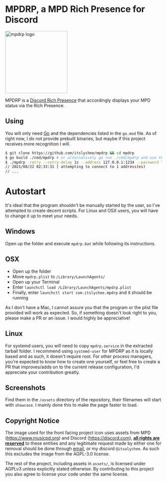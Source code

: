 # MPDRP, a MPD Rich Presence for Discord

<img src="https://cdn.discordapp.com/app-icons/1155715236167426089/db147772ae4b4e494cb9ff61a0e2e9f1.png?size=256" alt="mpdrp logo" height=200 width=200>

MPDRP is a [Discord Rich Presence](https://discord.com) that accordingly displays your 
MPD status via the Rich Presence.

## Using

You will only need [Go](https://go.dev) and the dependencies listed in the `go.mod` file. As of right now, I do not provide
prebuilt binaries, but maybe if this project receives more recognition I will.

```bash
$ git clone https://github.com/itslychee/mpdrp && cd mpdrp
$ go build ./cmd/mpdrp # or alternatively go run ./cmd/mpdrp and use the arguments below
$ ./mpdrp -retry --retry-delay 1s --address 127.0.0.1:1234 --password "password!"
// 2021/08/22 02:33:31 ] attempting to connect to 1 address(es)
// ...
```

# Autostart
It's ideal that the program shouldn't be manually started by the user, so I've attempted to create decent scripts. For Linux and OSX users, you
will have to change it up to meet your needs.

## Windows
Open up the folder and execute `mpdrp.bat` while following its instructions.

## OSX
- Open up the folder
- Move `mpdrp.plist` to `/Library/LaunchAgents/`
- Open up your Terminal
- Enter `launchctl load /Library/LaunchAgents/mpdrp.plist`
- Finally, enter `launchctl start com.itslychee.mpdrp` and it should be running

As I don't have a Mac, I cannot assure you that the program or the plist file provided will work as expected. So, if something doesn't look right 
to you, please make a PR or an issue. I would highly be appreciative!

## Linux
For systemd users, you will need to copy `mpdrp.service` in the extracted tarball folder. I recommend using `systemd-user` for MPDRP as it is locally based
and as such, it doesn't require root. For other process managers, you're expected to know how to create one yourself, or feel free to create a PR that improves/adds on to
the current release configuration, I'd appreciate your contribution greatly.

## Screenshots
Find them in the `/assets` directory of the repository, their filenames will start with `showcase`. I mainly done this to make the
page faster to load.

## Copyright Notice
The image used for the front facing project icon uses assets from MPD (https://www.musicpd.org) and Discord (https://discord.com), 
<strong><u>all rights are reserved</u></strong> to these entities and any legitimate request made by either one for removal should be done 
through [email](mailto:itslychee@protonmail.com), or my discord `@itsalychee`. As such this excludes the image from the AGPL-3.0 license.

The rest of the project, including assets in `assets/`, is licensed under AGPLv3 unless explicitly stated otherwise. By contributing to this project
you also agree to license your code under the same license.